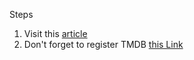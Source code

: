 Steps

1. Visit this [article](https://dev.to/finallynero/generating-pdf-documents-in-react-using-react-pdf-4ka7)
2. Don't forget to register TMDB [this Link](https://developers.themoviedb.org/3/getting-started/introduction)
